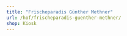 ```yaml
---
title: "Frischeparadis Günther Methner"
url: /hof/frischeparadis-guenther-methner/
shop: Kiosk
---
```

